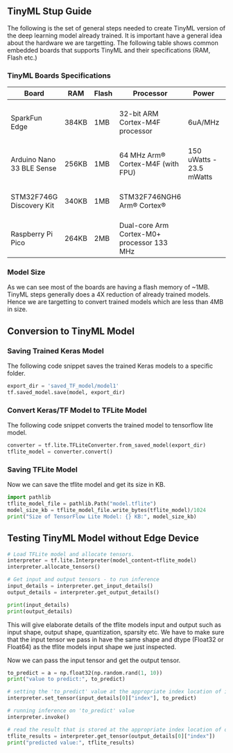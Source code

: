 ## TinyML Stup Guide
The following is the set of general steps needed to create TinyML version of the deep learning model already trained. It is important have a general idea about the hardware we are targetting. The following table shows common embedded boards that supports TinyML and their specifications (RAM, Flash etc.)
### TinyML Boards Specifications

| Board                     | RAM    | Flash | Processor                                  | Power                    | Microphone                                     |
|---------------------------|--------|-------|--------------------------------------------|--------------------------|------------------------------------------------|
| SparkFun Edge             | 384KB  | 1MB   | 32-bit ARM Cortex-M4F processor            | 6uA/MHz                  | 2x MEMS microphones with operational amplifier |
| Arduino Nano 33 BLE Sense | 256KB  | 1MB   | 64 MHz Arm® Cortex-M4F (with FPU)          | 150 uWatts - 23.5 mWatts | MP34DT05                                       |
| STM32F746G Discovery Kit  | 340KB  | 1MB   | STM32F746NGH6 Arm® Cortex®                 |                          | Microphone and Headphone Jack                  |
| Raspberry Pi Pico         | 264KB  | 2MB   | Dual-core Arm Cortex-M0+ processor 133 MHz |                          |                                                |
### Model Size
As we can see most of the boards are having a flash memory of ~1MB. TinyML steps generally does a 4X reduction of already trained models. Hence we are targetting to convert trained models which are less than 4MB in size.

## Conversion to TinyML Model

### Saving Trained Keras Model
The following code snippet saves the trained Keras models to a specific folder.

```python
export_dir = 'saved_TF_model/model1'
tf.saved_model.save(model, export_dir)
```
### Convert Keras/TF Model to TFLite Model
The following code snippet converts the trained model to tensorflow lite model.
```python
converter = tf.lite.TFLiteConverter.from_saved_model(export_dir)
tflite_model = converter.convert()  
```
### Saving TFLite Model
Now we can save the tflite model and get its size in KB.
```python
import pathlib
tflite_model_file = pathlib.Path("model.tflite")
model_size_kb = tflite_model_file.write_bytes(tflite_model)/1024
print("Size of TensorFlow Lite Model: {} KB:", model_size_kb)
```
## Testing TinyML Model without Edge Device
```python
# Load TFLite model and allocate tensors.
interpreter = tf.lite.Interpreter(model_content=tflite_model)
interpreter.allocate_tensors()

# Get input and output tensors - to run inference
input_details = interpreter.get_input_details()
output_details = interpreter.get_output_details()

print(input_details)
print(output_details)
```
This will give elaborate details of the tflite models input and output such as input shape, output shape, quantization, sparsity etc. We have to make sure that the input tensor we pass in have the same shape and dtype (Float32 or Float64) as the tflite models input shape we just inspected.

Now we can pass the input tensor and get the output tensor.

```python
to_predict = a = np.float32(np.random.rand(1, 10))
print("value to predict:", to_predict)

# setting the 'to_predict' value at the appropriate index location of input tensor
interpreter.set_tensor(input_details[0]["index"], to_predict)

# running inference on 'to_predict' value
interpreter.invoke()

# read the result that is stored at the appropriate index location of output tensor
tflite_results = interpreter.get_tensor(output_details[0]["index"])
print("predicted value:", tflite_results)
```

